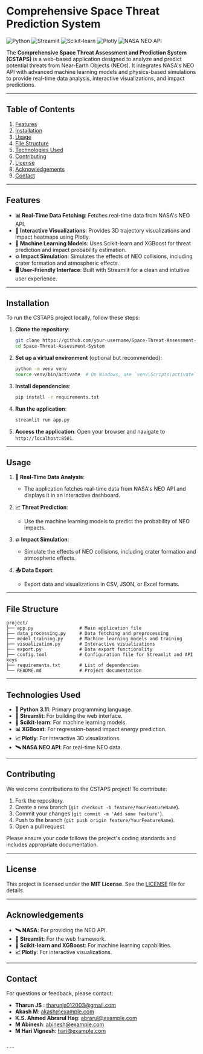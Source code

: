 

# Comprehensive Space Threat Prediction System 

![Python](https://img.shields.io/badge/Python-3.11-blue?logo=python)
![Streamlit](https://img.shields.io/badge/Streamlit-1.22.0-green?logo=streamlit)
![Scikit-learn](https://img.shields.io/badge/Scikit--learn-1.2.0-orange?logo=scikit-learn)
![Plotly](https://img.shields.io/badge/Plotly-5.13.0-purple?logo=plotly)
![NASA NEO API](https://img.shields.io/badge/NASA%20NEO%20API-v1.0-lightgrey?logo=nasa)

The **Comprehensive Space Threat Assessment and Prediction System (CSTAPS)** is a web-based application designed to analyze and predict potential threats from Near-Earth Objects (NEOs). It integrates NASA's NEO API with advanced machine learning models and physics-based simulations to provide real-time data analysis, interactive visualizations, and impact predictions.

---

## Table of Contents
1. [Features](#features)
2. [Installation](#installation)
3. [Usage](#usage)
4. [File Structure](#file-structure)
5. [Technologies Used](#technologies-used)
6. [Contributing](#contributing)
7. [License](#license)
8. [Acknowledgements](#acknowledgements)
9. [Contact](#contact)

---

## Features
- **📊 Real-Time Data Fetching**: Fetches real-time data from NASA's NEO API.
- **🌌 Interactive Visualizations**: Provides 3D trajectory visualizations and impact heatmaps using Plotly.
- **🤖 Machine Learning Models**: Uses Scikit-learn and XGBoost for threat prediction and impact probability estimation.
- **💥 Impact Simulation**: Simulates the effects of NEO collisions, including crater formation and atmospheric effects.
- **🖥️ User-Friendly Interface**: Built with Streamlit for a clean and intuitive user experience.

---

## Installation
To run the CSTAPS project locally, follow these steps:

1. **Clone the repository**:
   ```bash
   git clone https://github.com/your-username/Space-Threat-Assessment-System.git
   cd Space-Threat-Assessment-System
   ```

2. **Set up a virtual environment** (optional but recommended):
   ```bash
   python -m venv venv
   source venv/bin/activate  # On Windows, use `venv\Scripts\activate`
   ```

3. **Install dependencies**:
   ```bash
   pip install -r requirements.txt
   ```

4. **Run the application**:
   ```bash
   streamlit run app.py
   ```

5. **Access the application**:
   Open your browser and navigate to `http://localhost:8501`.

---

## Usage
1. **📡 Real-Time Data Analysis**:
   - The application fetches real-time data from NASA's NEO API and displays it in an interactive dashboard.

2. **📈 Threat Prediction**:
   - Use the machine learning models to predict the probability of NEO impacts.

3. **💥 Impact Simulation**:
   - Simulate the effects of NEO collisions, including crater formation and atmospheric effects.

4. **📤 Data Export**:
   - Export data and visualizations in CSV, JSON, or Excel formats.

---

## File Structure
```
project/
├── app.py                 # Main application file
├── data_processing.py     # Data fetching and preprocessing
├── model_training.py      # Machine learning models and training
├── visualization.py       # Interactive visualizations
├── export.py              # Data export functionality
├── config.toml            # Configuration file for Streamlit and API keys
├── requirements.txt       # List of dependencies
└── README.md              # Project documentation
```

---

## Technologies Used
- **🐍 Python 3.11**: Primary programming language.
- **🚀 Streamlit**: For building the web interface.
- **🤖 Scikit-learn**: For machine learning models.
- **📊 XGBoost**: For regression-based impact energy prediction.
- **📈 Plotly**: For interactive 3D visualizations.
- **🛰️ NASA NEO API**: For real-time NEO data.

---

## Contributing
We welcome contributions to the CSTAPS project! To contribute:
1. Fork the repository.
2. Create a new branch (`git checkout -b feature/YourFeatureName`).
3. Commit your changes (`git commit -m 'Add some feature'`).
4. Push to the branch (`git push origin feature/YourFeatureName`).
5. Open a pull request.

Please ensure your code follows the project's coding standards and includes appropriate documentation.

---

## License
This project is licensed under the **MIT License**. See the [LICENSE](LICENSE) file for details.

---

## Acknowledgements
- **🛰️ NASA**: For providing the NEO API.
- **🚀 Streamlit**: For the web framework.
- **🤖 Scikit-learn and XGBoost**: For machine learning capabilities.
- **📈 Plotly**: For interactive visualizations.

---

## Contact
For questions or feedback, please contact:
- **Tharun JS** : tharunjs012003@gmail.com
- **Akash M**: akash@example.com
- **K.S. Ahmed Abrarul Hag**: abrarul@example.com
- **M Abinesh**: abinesh@example.com
- **M Hari Vignesh**: hari@example.com
```

---


